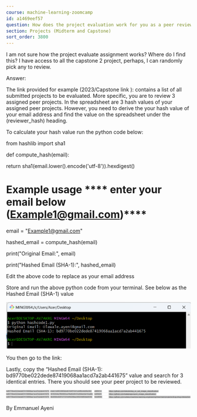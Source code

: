 ```yaml
---
course: machine-learning-zoomcamp
id: a1469eef57
question: How does the project evaluation work for you as a peer reviewer?
section: Projects (Midterm and Capstone)
sort_order: 3800
---
```


I am not sure how the project evaluate assignment works? Where do I find this? I have access to all the capstone 2 project, perhaps, I can randomly pick any to review.

Answer:

The link provided for example (2023/Capstone link ):  contains a list of all submitted projects to be evaluated. More specific, you are to review 3 assigned peer projects. In the spreadsheet are 3 hash values of your assigned peer projects. However, you need to derive the your hash value of your email address and find the value on the spreadsheet under the (reviewer_hash) heading.

To calculate your hash value run the python code below:

from hashlib import sha1

def compute_hash(email):

return sha1(email.lower().encode('utf-8')).hexdigest()

# Example usage **** enter your email below (Example1@gmail.com)****

email = "Example1@gmail.com"

hashed_email = compute_hash(email)

print("Original Email:", email)

print("Hashed Email (SHA-1):", hashed_email)

Edit the above code to replace  as your email address

Store and run the above python code from your terminal. See below as the Hashed Email (SHA-1) value

![Image](images/machine-learning-zoomcamp/image_5d15610e.png)

You then go to the link:

Lastly, copy the “Hashed Email (SHA-1): bd9770be022dede87419068aa1acd7a2ab441675” value and search for 3 identical entries. There you should see your peer project to be reviewed.

![Image](images/machine-learning-zoomcamp/image_ca88b4f9.png)

By Emmanuel Ayeni

